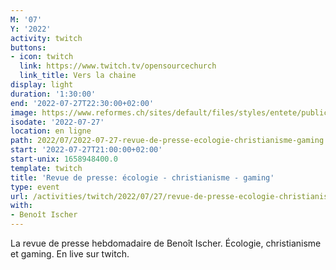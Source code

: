 ```yaml
---
M: '07'
Y: '2022'
activity: twitch
buttons:
- icon: twitch
  link: https://www.twitch.tv/opensourcechurch
  link_title: Vers la chaine
display: light
duration: '1:30:00'
end: '2022-07-27T22:30:00+02:00'
image: https://www.reformes.ch/sites/default/files/styles/entete/public/data/images/comm/257/Beno%C3%AEt%20Ischer.jpg
isodate: '2022-07-27'
location: en ligne
path: 2022/07/2022-07-27-revue-de-presse-ecologie-christianisme-gaming.md
start: '2022-07-27T21:00:00+02:00'
start-unix: 1658948400.0
template: twitch
title: 'Revue de presse: écologie - christianisme - gaming'
type: event
url: /activities/twitch/2022/07/27/revue-de-presse-ecologie-christianisme-gaming
with:
- Benoît Ischer
---
```

La revue de presse hebdomadaire de Benoît Ischer. Écologie, christianisme et gaming. En live sur twitch.